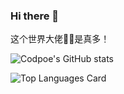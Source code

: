 ### Hi there 👋

这个世界大佬🧍‍♂️是真多！

![Codpoe's GitHub stats](https://github-readme-stats.vercel.app/api?username=Leoragelove&theme=vue&show_icons=true&hide_title=true&&count_private=true)

![Top Languages Card](https://github-readme-stats.vercel.app/api/top-langs/?username=Leoragelove&layout=compact)
<!--
**Leoragelove/Leoragelove** is a ✨ _special_ ✨ repository because its `README.md` (this file) appears on your GitHub profile.

Here are some ideas to get you started:

- 🔭 I’m currently working on ...
- 🌱 I’m currently learning ...
- 👯 I’m looking to collaborate on ...
- 🤔 I’m looking for help with ...
- 💬 Ask me about ...
- 📫 How to reach me: ...
- 😄 Pronouns: ...
- ⚡ Fun fact: ...
-->
